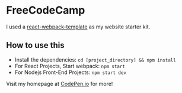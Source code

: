 # FreeCodeCamp

I used a <a href="https://github.com/petehunt/react-webpack-template">react-webpack-template</a> as my website starter kit.

## How to use this
  * Install the dependencies: `cd [project_directory] && npm install`
  * For React Projects, Start webpack: `npm start`
  * For Nodejs Front-End Projects: `npm start dev`

Visit my homepage at <a href="http://codepen.io/DRINKIT/">CodePen.io</a> for more!

